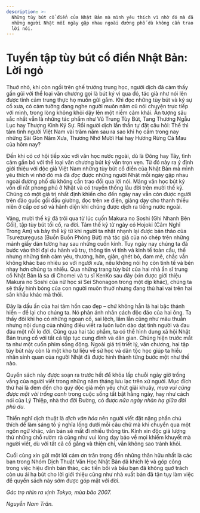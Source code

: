 ```yaml
---
description: >-
  Những tùy bút cổ điển của Nhật Bản mà mình yêu thích vì nhờ đó mà đã đọc được
  những người Nhật mỗi ngày gặp nhau ngoài đường phố dù không cần trao đổi qua
  lời nói.
---
```


# Tuyển tập tùy bút cổ điển Nhật Bản: Lời ngỏ

Thuở nhỏ, khi còn ngồi trên ghế trường trung học, người dịch đã cảm thấy gần gũi với thể loại văn chương gọi là bút ký vì qua đó, tác giả như nói lên được tình cảm trung thực họ muốn gửi gắm. Khi đọc những tùy bút và ký sự cổ xưa, có cảm tưởng đang nghe người muôn năm cũ nói chuyện trực tiếp với mình, trong lòng không khỏi dậy lên một niềm cảm khái. Ấn tượng sâu sắc nhất vẫn là những tác phẩm như Vũ Trung Tùy Bút, Tang Thương Ngẫu Lục hay Thượng Kinh Ký Sự. Rồi người dịch lẩn thẩn tự đặt câu hỏi: Thế thì tâm tình người Việt Nam vài trăm năm sau ra sao khi họ cầm trong nay những Sài Gòn Năm Xưa, Thương Nhớ Mười Hai hay Hương Rừng Cà Mau của hôm nay?

Đến khi có cơ hội tiếp xúc với văn học nước ngoài, dù là Đông hay Tây, tình cảm gắn bó với thể loại văn chương bút ký vẫn trọn vẹn. Từ đó nảy ra ý định giới thiệu với độc giả Việt Nam những tùy bút cổ điển của Nhật Bản mà mình yêu thích vì nhờ đó mà đã _đọc_ được những người Nhật mỗi ngày gặp nhau ngoài đường phố dù không cần trao đổi qua lời nói. Mảng văn học bút ký vốn dĩ rất phong phú ở Nhật và có truyền thống lâu đời trên mười thế kỷ. Chúng có một giá trị nhất định khiến cho đến ngày nay vẫn còn được người trên đảo quốc gối đầu giường, đọc trên xe điện, giảng dạy cho thanh thiếu niên ở cấp cơ sở và hãnh diện khi chúng được dịch ra tiếng nước ngoài.

Vâng, mười thế kỷ đã trôi qua từ lúc cuốn Makura no Soshi (Ghi Nhanh Bên Gối), tập tùy bút tối cổ, ra đời. Tám thế kỷ từ ngày có Hojoki (Cảm Nghĩ Trong Am) và bảy thế kỷ từ khi người ta nhặt nhạnh lại được bản thảo của Tsurezuregusa (Buồn Buồn Phóng Bút) mà tác giả của nó chép trên những mảnh giấy dán tường hay sau những cuốn kinh. Tuy ngày nay chúng ta đã bước vào thời đại du hành vũ trụ, thông tin vi tính và kinh tế toàn cầu, thế nhưng những tình cảm yêu, thương, hờn, giận, ghét bỏ, đam mê, chắc vẫn không khác bao nhiêu so với người xưa, nếu không nói họ còn tinh tế và bén nhạy hơn chúng ta nhiều. Qua những trang tùy bút của hai nhà ẩn sĩ trung cổ Nhật Bản là sa di Chomei và tu sĩ KenKo sau đây (xin được giới thiệu Makura no Soshi của nữ học sĩ Sei Shonagon trong một dịp khác), chúng ta sẽ thấy hình bóng của con người muôn thuở nhưng đang thủ hai vai trên hai sân khấu khác mà thôi.

Đây là dấu ấn của hai tâm hồn cao đẹp – chứ không hẳn là hai bậc thánh hiền – để lại cho chúng ta. Nó phản ánh nhân cách độc đáo của hai ông. Ta thấy đôi khi họ có những ngoan cố, sai lệch, lầm lẫn cũng như mâu thuẫn nhưng nội dung của những điều viết ra luôn luôn dào dạt tình người và đau đáu một nỗi lo đời. Cũng qua hai tác phẩm, ta có thể hình dung xã hội Nhật Bản trung cổ với tất cả tập tục cung đình và dân gian. Chúng hiện trước mắt ta như một cuốn phim sống động. Ngoài giá trị triết lý, văn chương, hai tập tùy bút này còn là một kho tư liệu về sử học và dân tộc học giúp ta hiểu nhân sinh quan của người Nhật đã được hình thành từng bước một như thế nào.

Quyển sách này được soạn ra trước hết để khỏa lấp chuỗi ngày giờ trống vắng của người viết trong những năm tháng lưu lạc trên xứ người. Mục đích thứ hai là đem đến cho quý độc giả mến yêu chút giải khuây, _mua vui cũng được một vài trống canh_ trong cuộc sống tất bật hằng ngày, hay như cách nói của Lý Thiệp, nhà thơ đời Đường, có được _nửa ngày nhàn hạ giữa đời phù du_.

Thiển nghĩ dịch thuật là _dịch văn hóa_ nên người viết đặt nặng phần chú thích để làm sáng tỏ ý nghĩa lồng dưới mỗi câu chữ mà khi chuyển qua một ngôn ngữ khác, văn bản sẽ mất đi nhiều thông tin. Kính xin độc giả lượng thứ những chỗ rườm rà cũng như vui lòng dạy bảo về mọi khiếm khuyết mà người viết, dù với tất cả cố gắng và thiện chí, vẫn không sao tránh khỏi.

Cuối cùng xin gửi một lời cảm ơn trân trọng đến những thân hữu nhất là các bạn trong Nhóm Dịch Thuật Văn Học Nhật Bản đã khích lệ và góp công trong việc hiệu đính bản thảo, các tiền bối và bầu bạn đã không quở trách còn ưu ái hạ bút cho lời giới thiệu cũng như nhà xuất bản đã tận tụy làm việc để quyển sách này sớm được góp mặt với đời.

_Gác trọ nhìn ra vịnh Tokyo, mùa bão 2007._

_Nguyễn Nam Trân._